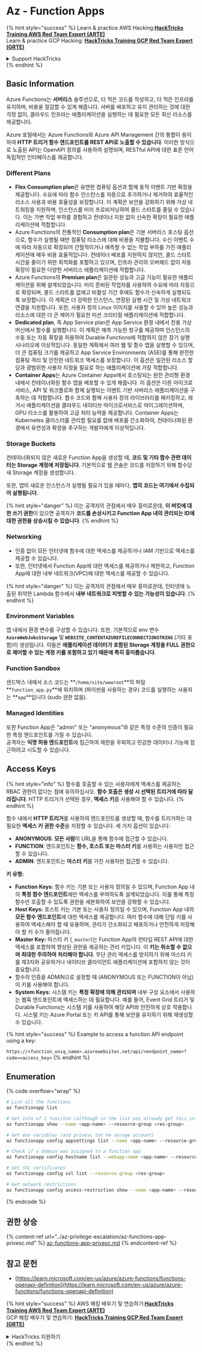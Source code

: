 # Az - Function Apps

{% hint style="success" %}
Learn & practice AWS Hacking:<img src="../../../.gitbook/assets/image (1) (1) (1) (1).png" alt="" data-size="line">[**HackTricks Training AWS Red Team Expert (ARTE)**](https://training.hacktricks.xyz/courses/arte)<img src="../../../.gitbook/assets/image (1) (1) (1) (1).png" alt="" data-size="line">\
Learn & practice GCP Hacking: <img src="../../../.gitbook/assets/image (2) (1).png" alt="" data-size="line">[**HackTricks Training GCP Red Team Expert (GRTE)**<img src="../../../.gitbook/assets/image (2) (1).png" alt="" data-size="line">](https://training.hacktricks.xyz/courses/grte)

<details>

<summary>Support HackTricks</summary>

* Check the [**subscription plans**](https://github.com/sponsors/carlospolop)!
* **Join the** 💬 [**Discord group**](https://discord.gg/hRep4RUj7f) or the [**telegram group**](https://t.me/peass) or **follow** us on **Twitter** 🐦 [**@hacktricks\_live**](https://twitter.com/hacktricks_live)**.**
* **Share hacking tricks by submitting PRs to the** [**HackTricks**](https://github.com/carlospolop/hacktricks) and [**HackTricks Cloud**](https://github.com/carlospolop/hacktricks-cloud) github repos.

</details>
{% endhint %}

## Basic Information

Azure Functions는 **서버리스** 솔루션으로, 더 적은 코드를 작성하고, 더 적은 인프라를 유지하며, 비용을 절감할 수 있게 해줍니다. 서버를 배포하고 유지 관리하는 것에 대한 걱정 없이, 클라우드 인프라는 애플리케이션을 실행하는 데 필요한 모든 최신 리소스를 제공합니다.

Azure 포털에서는 Azure Functions와 Azure API Management 간의 통합이 용이하여 **HTTP 트리거 함수 엔드포인트를 REST API로 노출할 수 있습니다**. 이러한 방식으로 노출된 API는 OpenAPI 정의를 사용하여 설명되며, RESTful API에 대한 표준 언어 독립적인 인터페이스를 제공합니다.

### Different Plans

* **Flex Consumption plan**은 유연한 컴퓨팅 옵션과 함께 동적 이벤트 기반 확장을 제공합니다. 수요에 따라 함수 인스턴스를 자동으로 추가하거나 제거하여 효율적인 리소스 사용과 비용 효율성을 보장합니다. 이 계획은 보안을 강화하기 위해 가상 네트워킹을 지원하며, 인스턴스를 미리 프로비저닝하여 콜드 스타트를 줄일 수 있습니다. 이는 가변 작업 부하를 경험하고 컨테이너 지원 없이 신속한 확장이 필요한 애플리케이션에 적합합니다.
* Azure Functions의 전통적인 **Consumption plan**은 기본 서버리스 호스팅 옵션으로, 함수가 실행될 때만 컴퓨팅 리소스에 대해 비용을 지불합니다. 수신 이벤트 수에 따라 자동으로 확장되어 간헐적이거나 예측할 수 없는 작업 부하를 가진 애플리케이션에 매우 비용 효율적입니다. 컨테이너 배포를 지원하지 않지만, 콜드 스타트 시간을 줄이기 위한 최적화를 포함하고 있으며, 인프라 관리의 오버헤드 없이 자동 확장이 필요한 다양한 서버리스 애플리케이션에 적합합니다.
* Azure Functions의 **Premium plan**은 일관된 성능과 고급 기능이 필요한 애플리케이션을 위해 설계되었습니다. 미리 준비된 작업자를 사용하여 수요에 따라 자동으로 확장되며, 콜드 스타트를 없애고 비활성 기간 후에도 함수가 신속하게 실행되도록 보장합니다. 이 계획은 더 강력한 인스턴스, 연장된 실행 시간 및 가상 네트워크 연결을 지원합니다. 또한, 사용자 정의 Linux 이미지를 사용할 수 있어 높은 성능과 리소스에 대한 더 큰 제어가 필요한 미션 크리티컬 애플리케이션에 적합합니다.
* **Dedicated plan**, 즉 App Service plan은 App Service 환경 내에서 전용 가상 머신에서 함수를 실행합니다. 이 계획은 예측 가능한 청구를 제공하며 인스턴스의 수동 또는 자동 확장을 허용하여 Durable Functions에 적합하지 않은 장기 실행 시나리오에 이상적입니다. 동일한 계획에서 여러 웹 및 함수 앱을 실행할 수 있으며, 더 큰 컴퓨팅 크기를 제공하고 App Service Environments (ASE)를 통해 완전한 컴퓨팅 격리 및 안전한 네트워크 액세스를 보장합니다. 이 옵션은 일관된 리소스 할당과 광범위한 사용자 지정을 필요로 하는 애플리케이션에 가장 적합합니다.
* **Container Apps**는 Azure Container Apps에서 호스팅되는 완전 관리형 환경 내에서 컨테이너화된 함수 앱을 배포할 수 있게 해줍니다. 이 옵션은 다른 마이크로서비스, API 및 워크플로와 함께 실행되는 이벤트 기반 서버리스 애플리케이션을 구축하는 데 적합합니다. 함수 코드와 함께 사용자 정의 라이브러리를 패키징하고, 레거시 애플리케이션을 클라우드 네이티브 마이크로서비스로 마이그레이션하며, GPU 리소스를 활용하여 고급 처리 능력을 제공합니다. Container Apps는 Kubernetes 클러스터를 관리할 필요를 없애 배포를 간소화하여, 컨테이너화된 환경에서 유연성과 확장을 추구하는 개발자에게 이상적입니다.

### **Storage Buckets**

컨테이너화되지 않은 새로운 Function App을 생성할 때, **코드 및 기타 함수 관련 데이터는 Storage 계정에 저장됩니다**. 기본적으로 웹 콘솔은 코드를 저장하기 위해 함수당 새 Storage 계정을 생성합니다.

또한, 앱의 새로운 인스턴스가 실행될 필요가 있을 때마다, **앱의 코드는 여기에서 수집되어 실행됩니다**.

{% hint style="danger" %}
이는 공격자의 관점에서 매우 흥미로운데, **이 버킷에 대한 쓰기 권한**이 있으면 공격자가 **코드를 손상시키고 Function App 내의 관리되는 ID에 대한 권한을 상승시킬 수 있습니다**.
{% endhint %}

### Networking

* 인증 없이 모든 인터넷에 함수에 대한 액세스를 제공하거나 IAM 기반으로 액세스를 제공할 수 있습니다.
* 또한, 인터넷에서 Function App에 대한 액세스를 제공하거나 제한하고, Function App에 대한 내부 네트워크(VPC)에 대한 액세스를 제공할 수 있습니다.

{% hint style="danger" %}
이는 공격자의 관점에서 매우 흥미로운데, 인터넷에 노출된 취약한 Lambda 함수에서 **내부 네트워크로 피벗할 수 있는 가능성이 있습니다**.
{% endhint %}

### **Environment Variables**

앱 내에서 환경 변수를 구성할 수 있습니다. 또한, 기본적으로 env 변수 **`AzureWebJobsStorage`** 및 **`WEBSITE_CONTENTAZUREFILECONNECTIONSTRING`** (기타 포함)이 생성됩니다. 이들은 **애플리케이션 데이터가 포함된 Storage 계정을 FULL 권한으로 제어할 수 있는 계정 키를 포함하고 있기 때문에 특히 흥미롭습니다**.

### **Function Sandbox**

샌드박스 내에서 소스 코드는 **`/home/site/wwwroot`**의 파일 **`function_app.py`**에 위치하며 (파이썬을 사용하는 경우) 코드를 실행하는 사용자는 **`app`**입니다 (sudo 권한 없음).

### **Managed Identities**

또한 Function App은 "admin" 또는 "anonymous"와 같은 특정 수준의 인증이 필요한 특정 엔드포인트를 가질 수 있습니다.\
공격자는 **익명 허용 엔드포인트**에 접근하여 제한을 우회하고 민감한 데이터나 기능에 접근하려고 시도할 수 있습니다.

## Access Keys

{% hint style="info" %}
함수를 호출할 수 있는 사용자에게 액세스를 제공하는 RBAC 권한이 없다는 점에 유의하십시오. **함수 호출은 생성 시 선택된 트리거에 따라 달라집니다**. HTTP 트리거가 선택된 경우, **액세스 키**를 사용해야 할 수 있습니다.
{% endhint %}

함수 내에서 **HTTP 트리거**를 사용하여 엔드포인트를 생성할 때, 함수를 트리거하는 데 필요한 **액세스 키 권한 수준**을 지정할 수 있습니다. 세 가지 옵션이 있습니다:

* **ANONYMOUS**: **모든 사람**이 URL을 통해 함수에 접근할 수 있습니다.
* **FUNCTION**: 엔드포인트는 **함수, 호스트 또는 마스터 키**를 사용하는 사용자만 접근할 수 있습니다.
* **ADMIN**: 엔드포인트는 **마스터 키**를 가진 사용자만 접근할 수 있습니다.

**키 유형:**

* **Function Keys:** 함수 키는 기본 또는 사용자 정의일 수 있으며, Function App 내의 **특정 함수 엔드포인트**에만 액세스를 부여하도록 설계되었습니다. 이를 통해 특정 함수만 호출할 수 있도록 권한을 세분화하여 보안을 강화할 수 있습니다.
* **Host Keys:** 호스트 키는 기본 또는 사용자 정의일 수 있으며, Function App 내의 **모든 함수 엔드포인트**에 대한 액세스를 제공합니다. 여러 함수에 대해 단일 키를 사용하여 액세스해야 할 때 유용하며, 관리가 간소화되고 배포하거나 안전하게 저장해야 할 키 수가 줄어듭니다.
* **Master Key:** 마스터 키 (`_master`)는 Function App의 런타임 REST API에 대한 액세스를 포함하여 향상된 권한을 제공하는 관리 키입니다. 이 **키는 취소할 수 없으며 최대한 주의하여 처리해야 합니다**. 무단 관리 액세스를 방지하기 위해 마스터 키를 제3자와 공유하거나 네이티브 클라이언트 애플리케이션에 포함하지 않는 것이 중요합니다.
* 함수의 인증을 ADMIN으로 설정할 때 (ANONYMOUS 또는 FUNCTION이 아님) 이 키를 사용해야 합니다.
* **System Keys:** 시스템 키는 **특정 확장에 의해 관리되며** 내부 구성 요소에서 사용하는 웹훅 엔드포인트에 액세스하는 데 필요합니다. 예를 들어, Event Grid 트리거 및 Durable Functions는 시스템 키를 사용하여 해당 API와 안전하게 상호 작용합니다. 시스템 키는 Azure Portal 또는 키 API를 통해 보안을 유지하기 위해 재생성할 수 있습니다.

{% hint style="success" %}
Example to access a function API endpoint using a key:

`https://<function_uniq_name>.azurewebsites.net/api/<endpoint_name>?code=<access_key>`
{% endhint %}

## Enumeration

{% code overflow="wrap" %}
```bash
# List all the functions
az functionapp list

# Get info of 1 funciton (although in the list you already get this info)
az functionapp show --name <app-name> --resource-group <res-group>

# Get env variables (and privesc tot he sorage account)
az functionapp config appsettings list --name <app-name> --resource-group <res-group>

# Check if a domain was assigned to a function app
az functionapp config hostname list --webapp-name <app-name> --resource-group <res-group>

# Get SSL certificates
az functionapp config ssl list --resource-group <res-group>

# Get network restrictions
az functionapp config access-restriction show --name <app-name> --resource-group <res-group>
```
{% endcode %}

## 권한 상승

{% content-ref url="../az-privilege-escalation/az-functions-app-privesc.md" %}
[az-functions-app-privesc.md](../az-privilege-escalation/az-functions-app-privesc.md)
{% endcontent-ref %}

## 참고 문헌

* [https://learn.microsoft.com/en-us/azure/azure-functions/functions-openapi-definition](https://learn.microsoft.com/en-us/azure/azure-functions/functions-openapi-definition)

{% hint style="success" %}
AWS 해킹 배우기 및 연습하기:<img src="../../../.gitbook/assets/image (1) (1) (1) (1).png" alt="" data-size="line">[**HackTricks Training AWS Red Team Expert (ARTE)**](https://training.hacktricks.xyz/courses/arte)<img src="../../../.gitbook/assets/image (1) (1) (1) (1).png" alt="" data-size="line">\
GCP 해킹 배우기 및 연습하기: <img src="../../../.gitbook/assets/image (2) (1).png" alt="" data-size="line">[**HackTricks Training GCP Red Team Expert (GRTE)**<img src="../../../.gitbook/assets/image (2) (1).png" alt="" data-size="line">](https://training.hacktricks.xyz/courses/grte)

<details>

<summary>HackTricks 지원하기</summary>

* [**구독 계획**](https://github.com/sponsors/carlospolop) 확인하기!
* **💬 [**Discord 그룹**](https://discord.gg/hRep4RUj7f) 또는 [**텔레그램 그룹**](https://t.me/peass)에 참여하거나 **Twitter** 🐦 [**@hacktricks\_live**](https://twitter.com/hacktricks_live)**를 팔로우하세요.**
* **[**HackTricks**](https://github.com/carlospolop/hacktricks) 및 [**HackTricks Cloud**](https://github.com/carlospolop/hacktricks-cloud) 깃허브 리포지토리에 PR을 제출하여 해킹 팁을 공유하세요.**

</details>
{% endhint %}
